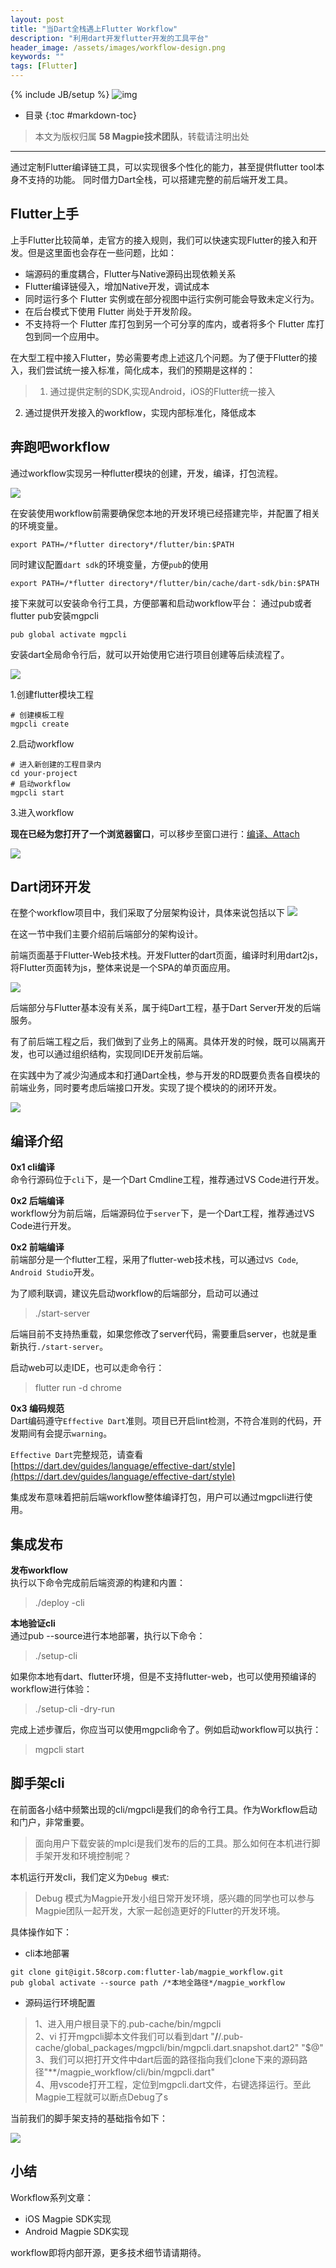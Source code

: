 ```yaml
---
layout: post
title: "当Dart全栈遇上Flutter Workflow"
description: "利用dart开发flutter开发的工具平台"
header_image: /assets/images/workflow-design.png
keywords: ""
tags: [Flutter]
---
```

{% include JB/setup %}
![img](/assets/images/workflow-design.png)
* 目录
{:toc #markdown-toc}

> 本文为版权归属 **58 Magpie技术团队**，转载请注明出处

---

通过定制Flutter编译链工具，可以实现很多个性化的能力，甚至提供flutter tool本身不支持的功能。
同时借力Dart全栈，可以搭建完整的前后端开发工具。

## Flutter上手
上手Flutter比较简单，走官方的接入规则，我们可以快速实现Flutter的接入和开发。但是这里面也会存在一些问题，比如：
* 端源码的重度耦合，Flutter与Native源码出现依赖关系
* Flutter编译链侵入，增加Native开发，调试成本
* 同时运行多个 Flutter 实例或在部分视图中运行实例可能会导致未定义行为。
* 在后台模式下使用 Flutter 尚处于开发阶段。
* 不支持将一个 Flutter 库打包到另一个可分享的库内，或者将多个 Flutter 库打包到同一个应用中。

在大型工程中接入Flutter，势必需要考虑上述这几个问题。为了便于Flutter的接入，我们尝试统一接入标准，简化成本，我们的预期是这样的：
> 1. 通过提供定制的SDK,实现Android，iOS的Flutter统一接入
2. 通过提供开发接入的workflow，实现内部标准化，降低成本

## 奔跑吧workflow
通过workflow实现另一种flutter模块的创建，开发，编译，打包流程。

![](/assets/images/workflow-design.png)

在安装使用workflow前需要确保您本地的开发环境已经搭建完毕，并配置了相关的环境变量。
```
export PATH=/*flutter directory*/flutter/bin:$PATH
```
同时建议配置`dart sdk`的环境变量，方便`pub`的使用
```
export PATH=/*flutter directory*/flutter/bin/cache/dart-sdk/bin:$PATH
```

接下来就可以安装命令行工具，方便部署和启动workflow平台：
通过pub或者flutter pub安装mgpcli

```shell
pub global activate mgpcli
```

安装dart全局命令行后，就可以开始使用它进行项目创建等后续流程了。

![](/assets/images/cli-workflow.png)

1.创建flutter模块工程

```shell
# 创建模板工程
mgpcli create
```

2.启动workflow

```shell
# 进入新创建的工程目录内
cd your-project
# 启动workflow
mgpcli start
```
3.进入workflow

**现在已经为您打开了一个浏览器窗口**，可以移步至窗口进行：[编译、Attach](http://127.0.0.1:8080)

![](/assets/images/workflow-preview.gif)

## Dart闭环开发
在整个workflow项目中，我们采取了分层架构设计，具体来说包括以下
![](/assets/images/WorkflowArchitecture.png)

在这一节中我们主要介绍前后端部分的架构设计。

前端页面基于Flutter-Web技术栈。开发Flutter的dart页面，编译时利用dart2js，将Flutter页面转为js，整体来说是一个SPA的单页面应用。

![](/assets/images/flutter-web.png)

后端部分与Flutter基本没有关系，属于纯Dart工程，基于Dart Server开发的后端服务。

有了前后端工程之后，我们做到了业务上的隔离。具体开发的时候，既可以隔离开发，也可以通过组织结构，实现同IDE开发前后端。

在实践中为了减少沟通成本和打通Dart全栈，参与开发的RD既要负责各自模块的前端业务，同时要考虑后端接口开发。实现了提个模块的的闭环开发。

![](/assets/images/workflow-structure.png)

## 编译介绍
**0x1 cli编译**  
命令行源码位于`cli`下，是一个Dart Cmdline工程，推荐通过VS Code进行开发。

**0x2 后端编译**  
workflow分为前后端，后端源码位于`server`下，是一个Dart工程，推荐通过VS Code进行开发。

**0x2 前端编译**  
前端部分是一个flutter工程，采用了flutter-web技术栈，可以通过`VS Code`, `Android Studio`开发。

为了顺利联调，建议先启动workflow的后端部分，启动可以通过
> ./start-server

后端目前不支持热重载，如果您修改了server代码，需要重启server，也就是重新执行`./start-server`。

启动web可以走IDE，也可以走命令行：
 > flutter run -d chrome

**0x3 编码规范**  
Dart编码遵守`Effective Dart`准则。项目已开启lint检测，不符合准则的代码，开发期间有会提示`warning`。

`Effective Dart`完整规范，请查看 [https://dart.dev/guides/language/effective-dart/style](https://dart.dev/guides/language/effective-dart/style)

集成发布意味着把前后端workflow整体编译打包，用户可以通过mgpcli进行使用。

## 集成发布
**发布workflow**  
执行以下命令完成前后端资源的构建和内置：
> ./deploy -cli

**本地验证cli**  
通过pub --source进行本地部署，执行以下命令：
> ./setup-cli

如果你本地有dart、flutter环境，但是不支持flutter-web，也可以使用预编译的workflow进行体验：
> ./setup-cli -dry-run

完成上述步骤后，你应当可以使用mgpcli命令了。例如启动workflow可以执行：
> mgpcli start

## 脚手架cli
在前面各小结中频繁出现的cli/mgpcli是我们的命令行工具。作为Workflow启动和门户，非常重要。
>面向用户下载安装的mplci是我们发布的后的工具。那么如何在本机进行脚手架开发和环境控制呢？

本机运行开发cli，我们定义为`Debug 模式`:

> Debug 模式为Magpie开发小组日常开发环境，感兴趣的同学也可以参与Magpie团队一起开发，大家一起创造更好的Flutter的开发环境。

具体操作如下：
* cli本地部署
```
git clone git@igit.58corp.com:flutter-lab/magpie_workflow.git 
pub global activate --source path /*本地全路径*/magpie_workflow 
```

* 源码运行环境配置
>1、进入用户根目录下的.pub-cache/bin/mgpcli  
>2、vi 打开mgpcli脚本文件我们可以看到dart "**/**/.pub-cache/global_packages/mgpcli/bin/mgpcli.dart.snapshot.dart2" "$@"  
>3、我们可以把打开文件中dart后面的路径指向我们clone下来的源码路径"**/magpie_workflow/cli/bin/mgpcli.dart"  
>4、用vscode打开工程，定位到mgpcli.dart文件，右键选择运行。至此Magpie工程就可以断点Debug了s

当前我们的脚手架支持的基础指令如下：

![](/assets/images/mgpcli-cmd.png)

## 小结

Workflow系列文章：

* iOS Magpie SDK实现
* Android Magpie SDK实现

workflow即将内部开源，更多技术细节请请期待。
